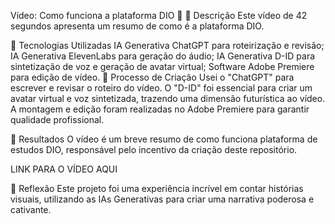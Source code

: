 Vídeo: Como funciona a plataforma DIO 🎥
📒 Descrição
Este vídeo de 42 segundos apresenta um resumo de como é a plataforma DIO.

🤖 Tecnologias Utilizadas
IA Generativa ChatGPT para roteirização e revisão;
IA Generativa ElevenLabs para geração do áudio;
IA Generativa D-ID para sintetização de voz e geração de avatar virtual;
Software Adobe Premiere para edição de vídeo.
🧐 Processo de Criação
Usei o "ChatGPT" para escrever e revisar o roteiro do vídeo. O "D-ID" foi essencial para criar um avatar virtual e voz sintetizada, trazendo uma dimensão futurística ao vídeo. A montagem e edição foram realizadas no Adobe Premiere para garantir qualidade profissional.

🚀 Resultados
O vídeo é um breve resumo de como funciona plataforma de estudos DIO, responsável pelo incentivo da criação deste repositório.

LINK PARA O VÍDEO AQUI

💭 Reflexão
Este projeto foi uma experiência incrível em contar histórias visuais, utilizando as IAs Generativas para criar uma narrativa poderosa e cativante.


